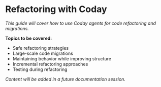 # Refactoring with Coday

*This guide will cover how to use Coday agents for code refactoring and migrations.*

**Topics to be covered:**
- Safe refactoring strategies
- Large-scale code migrations
- Maintaining behavior while improving structure
- Incremental refactoring approaches
- Testing during refactoring

*Content will be added in a future documentation session.*
